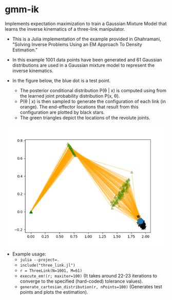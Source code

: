 # gmm-ik
Implements expectation maximization to train a Gaussian Mixture Model that learns the inverse kinematics of a three-link manipulator.

* This is a Julia implementation of the example provided in 
Ghahramani, "Solving Inverse Problems Using an EM Approach To Density Estimation."

* In this example 1001 data points have been generated and 61 Gaussian
  distributions are used in a Gaussian mixture model to represent the inverse
  kinematics.

* In the figure below, the blue dot is a test point.
  - The posterior conditional distribution P(θ | x) is computed using from the
    learned joint probability distribution P(x, θ).
  - P(θ | x) is then sampled to generate the configuration of each link (in
    orange). The end-effector locations that result from this configuration are
    plotted by black stars.
  - The green triangles depict the locations of the revolute joints.
  
![Sample solution](./Julia/Figure_3.png)

* Example usage:
  - ```julia --project=.```
  - ```include("three_link.jl")```
  - ```r = ThreeLink(N=1001, M=61)```
  - ```execute_em!(r; maxiter=100)``` (It takes around 22-23 iterations to
    converge to the specified (hard-coded) tolerance values).
  - ```generate_cartesian_distribution(r, nPoints=100)``` (Generates test points
    and plots the estimation).